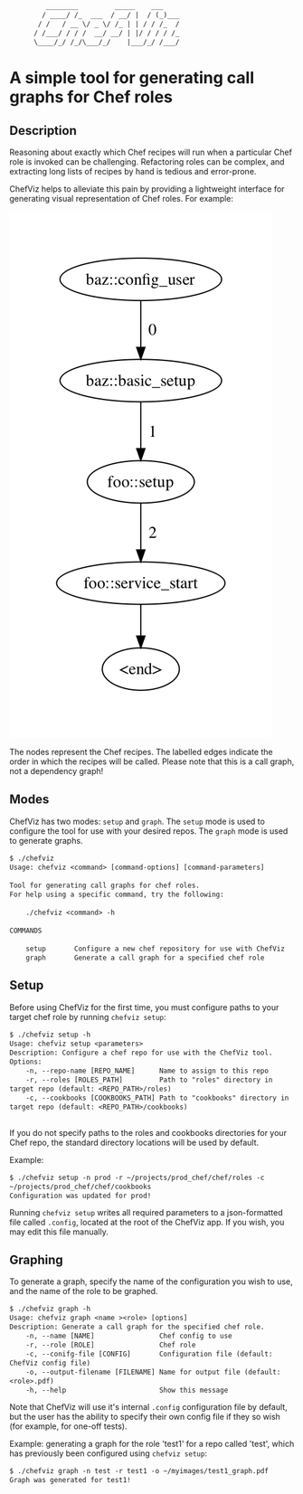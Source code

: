 ```
         ________         _____    ___
        / ____/ /_  ___  / __/ |  / (_)___
       / /   / __ \/ _ \/ /_ | | / / /_  /
      / /___/ / / /  __/ __/ | |/ / / / /_
      \____/_/ /_/\___/_/    |___/_/ /___/
```

# A simple tool for generating call graphs for Chef roles

## Description
Reasoning about exactly which Chef recipes will run when a particular Chef
role is invoked can be challenging. Refactoring roles can be complex, and
extracting long lists of recipes by hand is tedious and error-prone.

ChefViz helps to alleviate this pain by providing a lightweight interface for
generating visual representation of Chef roles. For example:

![Sample Graph Image](/sample_images/simple.png)


The nodes represent the Chef recipes.
The labelled edges indicate the order in which the recipes will be called.
Please note that this is a call graph, not a dependency graph!

## Modes
ChefViz has two modes: `setup` and `graph`. The `setup` mode is used to configure the tool for use
with your desired repos. The `graph` mode is used to generate
graphs.
```
$ ./chefviz
Usage: chefviz <command> [command-options] [command-parameters]

Tool for generating call graphs for chef roles.
For help using a specific command, try the following:

    ./chefviz <command> -h

COMMANDS

    setup       Configure a new chef repository for use with ChefViz
    graph       Generate a call graph for a specified chef role  
```


## Setup
Before using ChefViz for the first time, you must configure paths to your target chef role
by running `chefviz setup`:
```
$ ./chefviz setup -h
Usage: chefviz setup <parameters>
Description: Configure a chef repo for use with the ChefViz tool.
Options:
    -n, --repo-name [REPO_NAME]      Name to assign to this repo
    -r, --roles [ROLES_PATH]         Path to "roles" directory in target repo (default: <REPO_PATH>/roles)
    -c, --cookbooks [COOKBOOKS_PATH] Path to "cookbooks" directory in target repo (default: <REPO_PATH>/cookbooks)
	    
```
If you do not specify paths to the roles and cookbooks directories for your Chef repo, the standard 
directory locations will be used by default.

Example:
```
$ ./chefviz setup -n prod -r ~/projects/prod_chef/chef/roles -c ~/projects/prod_chef/chef/cookbooks
Configuration was updated for prod!
```

Running `chefviz setup` writes all required parameters to a json-formatted file called `.config`, located
at the root of the ChefViz app. If you wish, you may edit this file manually.


## Graphing
To generate a graph, specify the name of the configuration you wish to use, and the name of the role to be graphed.
```
$ ./chefviz graph -h
Usage: chefviz graph <name ><role> [options]
Description: Generate a call graph for the specified chef role.
    -n, --name [NAME]                Chef config to use
    -r, --role [ROLE]                Chef role
    -c, --conifg-file [CONFIG]       Configuration file (default: ChefViz config file)
    -o, --output-filename [FILENAME] Name for output file (default: <role>.pdf)
    -h, --help                       Show this message
```
Note that ChefViz will use it's internal `.config` configuration file by default, but the user
has the ability to specify their own config file if they so wish (for example, for one-off tests).

Example: generating a graph for the role 'test1' for a repo called 'test', which has previously been
configured using `chefviz setup`:
```
$ ./chefviz graph -n test -r test1 -o ~/myimages/test1_graph.pdf
Graph was generated for test1!
```





